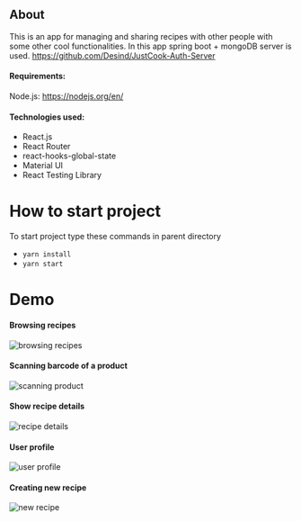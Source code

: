 ## About

This is an app for managing and sharing recipes with other people with some other cool functionalities.
In this app spring boot + mongoDB server is used. https://github.com/Desind/JustCook-Auth-Server
#### Requirements:
Node.js:
https://nodejs.org/en/

#### Technologies used:
- React.js
- React Router
- react-hooks-global-state
- Material UI
- React Testing Library



# How to start project

To start project type these commands in parent directory
* `yarn install`
* `yarn start`


# Demo

#### Browsing recipes
![browsing recipes](https://i.imgur.com/aBujPZn.gif)

#### Scanning barcode of a product
![scanning product](https://i.imgur.com/uesUzsO.gif)

#### Show recipe details
![recipe details](https://i.imgur.com/RStJIFD.gif)

#### User profile
![user profile](https://i.imgur.com/7PgBCE0.gif)

#### Creating new recipe
![new recipe](https://i.imgur.com/QmjpkJk.gif)


